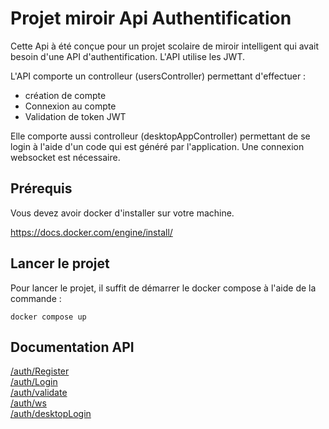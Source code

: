 # Projet miroir Api Authentification

Cette Api à été conçue pour un projet scolaire de miroir intelligent qui avait
besoin d'une API d'authentification. L'API utilise les JWT.

L'API comporte un controlleur (usersController) permettant d'effectuer :

- création de compte
- Connexion au compte
- Validation de token JWT

Elle comporte aussi controlleur (desktopAppController) permettant de se login à l'aide d'un code qui est généré par l'application. Une connexion websocket est nécessaire.


## Prérequis

Vous devez avoir docker d'installer sur votre machine.

https://docs.docker.com/engine/install/

## Lancer le projet

  Pour lancer le projet, il suffit de démarrer le docker compose à l'aide de la commande :

    docker compose up
    
## Documentation API

[/auth/Register](./apiRoute/register.md) \
[/auth/Login](./apiRoute/login.md) \
[/auth/validate](./apiRoute/validate.md) \
[/auth/ws](./apiRoute/ws.md) \
[/auth/desktopLogin](./apiRoute/desktopLogin.md)


